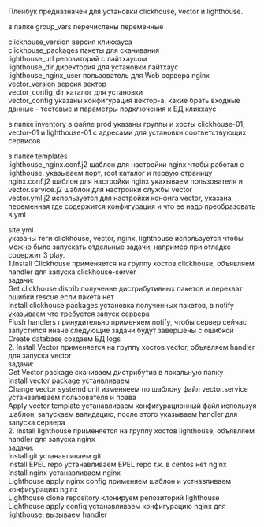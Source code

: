 Плейбук предназначен для установки clickhouse, vector и lighthouse.  

в папке group_vars перечислены переменные   

clickhouse_version версия кликхауса  
clickhouse_packages пакеты для скачивания  
lighthouse_url репозиторий с лайтхаусом  
lighthouse_dir директория для установки лайтхаус  
lighthouse_nginx_user пользователь для Web сервера nginx  
vector_version версия вектор  
vector_config_dir каталог для установки  
vector_config указаны конфигурация вектор-а, какие брать входные данные - тестовые и параметры подключения к БД кликхаус  

в папке inventory в файле prod указаны группы и хосты clickhouse-01, vector-01 и lighthouse-01 с адресами для установки соответствующих сервисов  

в папке templates  
lighthouse_nginx.conf.j2 шаблон для настройки nginx чтобы работал с lighthouse, указываем порт, root каталог и первую страницу  
nginx.conf.j2 шаблон для настройки nginx укахываем пользователя и    
vector.service.j2 шаблон для настройки службы vector  
vector.yml.j2 используется для настройки конфига vector, указана переменная где содержится конфигурация и что ее надо преобразовать в yml  

site.yml  
указаны теги clickhouse, vector, nginx, lighthouse используется чтобы можно было запускать отдельные задачи, например при отладке   
содержит 3 play.  
1.Install Clickhouse применяется на группу хостов clickhouse, объявляем handler для запуска clickhouse-server  
задачи:   
Get clickhouse distrib получение дистрибутивных пакетов и перехват ошибки rescue если пакета нет   
Install clickhouse packages установка полученных пакетов, в notify указываем что требуется запуск сервера  
Flush handlers принудительно применяем notify, чтобы сервер сейчас запустился иначе следующие задачи будут завершены с ошибкой  
Create database создаем БД logs  
2. Install Vector применяется на группу хостов vector, объявляем handler для запуска vector  
задачи:  
Get Vector package скачиваем дистрибутив в локальную папку  
Install vector package устанвливаем   
Change vector systemd unit изменяеем по шаблону файл vector.service устанваливаем пользователя и права  
Apply vector template устанавливаем конфигурационный файл используя шаблон, запускаем валидацию, после этого указываем handler для запуска сервера  
2. Install lighthouse применяется на группу хостов lighthouse, объявляем handler для запуска nginx  
задачи:  
Install git устанавливаем git  
install EPEL repo устанавливаем EPEL repo т.к. в centos нет nginx  
Install nginx устанавливаем nginx  
Lighthouse apply nginx config применяем шаблон и устнавливаем конфигурацию nginx  
Lighthouse clone repository клонируем репозиторий lighthouse  
Lighthouse apply config устанавливаем конфигурацию nginx для lighthouse,  вызываем handler  


